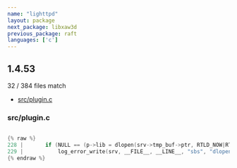 ```yaml
---
name: "lighttpd"
layout: package
next_package: libxaw3d
previous_package: raft
languages: ['c']
---
```

## 1.4.53
32 / 384 files match

 - [src/plugin.c](#srcpluginc)

### src/plugin.c

```c

{% raw %}
228 | 		if (NULL == (p->lib = dlopen(srv->tmp_buf->ptr, RTLD_NOW|RTLD_GLOBAL))) {
229 | 			log_error_write(srv, __FILE__, __LINE__, "sbs", "dlopen() failed for:",
{% endraw %}

```